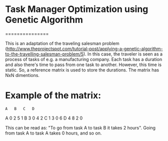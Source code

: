 # Task Manager Optimization using Genetic Algorithm
===============

This is an adaptation of the traveling salesman problem (http://www.theprojectspot.com/tutorial-post/applying-a-genetic-algorithm-to-the-travelling-salesman-problem/5). 
In this case, the traveler is seen as a process of tasks of e.g. a manufacturing company. Each task has a duration and also there's time to pass from one task to another. 
However, this time is static. So, a reference matrix is used to store the durations. The matrix has NxN dimentions.

# Example of the matrix:

	A	B	C	D
A	0	2	5	1
B	3	0	4	2
C	1	3	0	6
D	4	8	2	0

This can be read as: "To go from task A to task B it takes 2 hours". Going from task A to task A takes 0 hours, and so on.